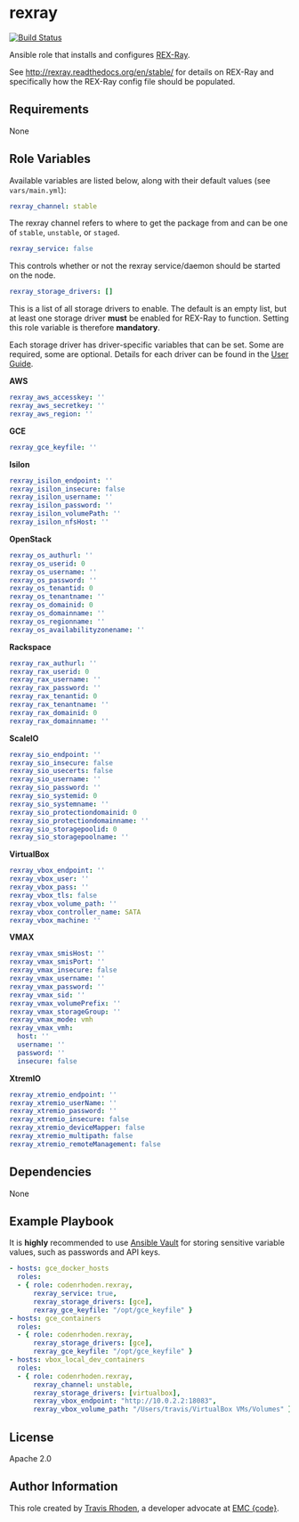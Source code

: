 rexray
=========

[![Build Status](https://travis-ci.org/codenrhoden/ansible-role-rexray.svg?branch=master)](https://travis-ci.org/codenrhoden/ansible-role-rexray)

Ansible role that installs and configures [REX-Ray](https://github.com/emccode/rexray).

See http://rexray.readthedocs.org/en/stable/ for details on REX-Ray and specifically how
the REX-Ray config file should be populated.

Requirements
------------

None

Role Variables
--------------

Available variables are listed below, along with their default values (see `vars/main.yml`):

```yaml
rexray_channel: stable
```

The rexray channel refers to where to get the package from and can be one of `stable`,
`unstable`, or `staged`.

```yaml
rexray_service: false
```

This controls whether or not the rexray service/daemon should be started on the node.

```yaml
rexray_storage_drivers: []
```

This is a list of all storage drivers to enable. The default is an empty list, but at least
one storage driver **must** be enabled for REX-Ray to function. Setting this role variable
is therefore **mandatory**.

Each storage driver has driver-specific variables that can be set.  Some are required, some
are optional. Details for each driver can be found in the [User Guide](http://rexray.readthedocs.org/en/stable/).

**AWS**

```yaml
rexray_aws_accesskey: ''
rexray_aws_secretkey: ''
rexray_aws_region: ''
```

**GCE**

```yaml
rexray_gce_keyfile: ''
```

**Isilon**

```yaml
rexray_isilon_endpoint: ''
rexray_isilon_insecure: false
rexray_isilon_username: ''
rexray_isilon_password: ''
rexray_isilon_volumePath: ''
rexray_isilon_nfsHost: ''
```

**OpenStack**

```yaml
rexray_os_authurl: ''
rexray_os_userid: 0
rexray_os_username: ''
rexray_os_password: ''
rexray_os_tenantid: 0
rexray_os_tenantname: ''
rexray_os_domainid: 0
rexray_os_domainname: ''
rexray_os_regionname: ''
rexray_os_availabilityzonename: ''
```

**Rackspace**

```yaml
rexray_rax_authurl: ''
rexray_rax_userid: 0
rexray_rax_username: ''
rexray_rax_password: ''
rexray_rax_tenantid: 0
rexray_rax_tenantname: ''
rexray_rax_domainid: 0
rexray_rax_domainname: ''
```

**ScaleIO**

```yaml
rexray_sio_endpoint: ''
rexray_sio_insecure: false
rexray_sio_usecerts: false
rexray_sio_username: ''
rexray_sio_password: ''
rexray_sio_systemid: 0
rexray_sio_systemname: ''
rexray_sio_protectiondomainid: 0
rexray_sio_protectiondomainname: ''
rexray_sio_storagepoolid: 0
rexray_sio_storagepoolname: ''
```

**VirtualBox**

```yaml
rexray_vbox_endpoint: ''
rexray_vbox_user: ''
rexray_vbox_pass: ''
rexray_vbox_tls: false
rexray_vbox_volume_path: ''
rexray_vbox_controller_name: SATA
rexray_vbox_machine: ''
```

**VMAX**

```yaml
rexray_vmax_smisHost: ''
rexray_vmax_smisPort: ''
rexray_vmax_insecure: false
rexray_vmax_username: ''
rexray_vmax_password: ''
rexray_vmax_sid: ''
rexray_vmax_volumePrefix: ''
rexray_vmax_storageGroup: ''
rexray_vmax_mode: vmh
rexray_vmax_vmh:
  host: ''
  username: ''
  password: ''
  insecure: false
```

**XtremIO**

```yaml
rexray_xtremio_endpoint: ''
rexray_xtremio_userName: ''
rexray_xtremio_password: ''
rexray_xtremio_insecure: false
rexray_xtremio_deviceMapper: false
rexray_xtremio_multipath: false
rexray_xtremio_remoteManagement: false
```

Dependencies
------------

None

Example Playbook
----------------

It is **highly** recommended to use [Ansible Vault](http://docs.ansible.com/ansible/playbooks_vault.html)
for storing sensitive variable values, such as passwords and API keys.

```yaml
- hosts: gce_docker_hosts
  roles:
  - { role: codenrhoden.rexray,
      rexray_service: true,
      rexray_storage_drivers: [gce],
      rexray_gce_keyfile: "/opt/gce_keyfile" }
- hosts: gce_containers
  roles:
  - { role: codenrhoden.rexray,
      rexray_storage_drivers: [gce],
      rexray_gce_keyfile: "/opt/gce_keyfile" }
- hosts: vbox_local_dev_containers
  roles:
  - { role: codenrhoden.rexray,
      rexray_channel: unstable,
      rexray_storage_drivers: [virtualbox],
      rexray_vbox_endpoint: "http://10.0.2.2:18083",
      rexray_vbox_volume_path: "/Users/travis/VirtualBox VMs/Volumes" }
```

License
-------

Apache 2.0

Author Information
------------------

This role created by [Travis Rhoden](https://github.com/codenrhoden), a
developer advocate at [EMC {code}](http://blog.emccode.com).
